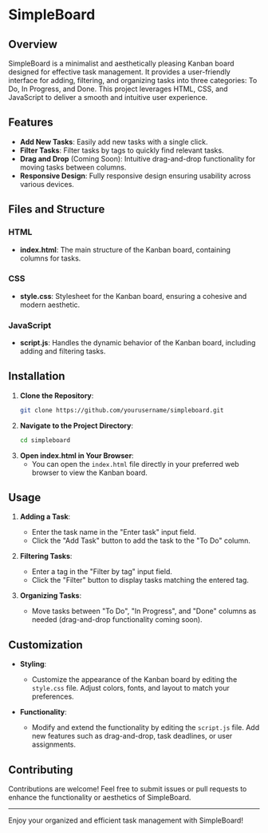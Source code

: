 # SimpleBoard

## Overview

SimpleBoard is a minimalist and aesthetically pleasing Kanban board designed for effective task management. It provides a user-friendly interface for adding, filtering, and organizing tasks into three categories: To Do, In Progress, and Done. This project leverages HTML, CSS, and JavaScript to deliver a smooth and intuitive user experience.

## Features

- **Add New Tasks**: Easily add new tasks with a single click.
- **Filter Tasks**: Filter tasks by tags to quickly find relevant tasks.
- **Drag and Drop** (Coming Soon): Intuitive drag-and-drop functionality for moving tasks between columns.
- **Responsive Design**: Fully responsive design ensuring usability across various devices.

## Files and Structure

### HTML
- **index.html**: The main structure of the Kanban board, containing columns for tasks.

### CSS
- **style.css**: Stylesheet for the Kanban board, ensuring a cohesive and modern aesthetic.

### JavaScript
- **script.js**: Handles the dynamic behavior of the Kanban board, including adding and filtering tasks.

## Installation

1. **Clone the Repository**:
    ```bash
    git clone https://github.com/yourusername/simpleboard.git
    ```
2. **Navigate to the Project Directory**:
    ```bash
    cd simpleboard
    ```
3. **Open index.html in Your Browser**:
    - You can open the `index.html` file directly in your preferred web browser to view the Kanban board.

## Usage

1. **Adding a Task**:
    - Enter the task name in the "Enter task" input field.
    - Click the "Add Task" button to add the task to the "To Do" column.

2. **Filtering Tasks**:
    - Enter a tag in the "Filter by tag" input field.
    - Click the "Filter" button to display tasks matching the entered tag.

3. **Organizing Tasks**:
    - Move tasks between "To Do", "In Progress", and "Done" columns as needed (drag-and-drop functionality coming soon).

## Customization

- **Styling**:
    - Customize the appearance of the Kanban board by editing the `style.css` file. Adjust colors, fonts, and layout to match your preferences.
    
- **Functionality**:
    - Modify and extend the functionality by editing the `script.js` file. Add new features such as drag-and-drop, task deadlines, or user assignments.

## Contributing

Contributions are welcome! Feel free to submit issues or pull requests to enhance the functionality or aesthetics of SimpleBoard.

---

Enjoy your organized and efficient task management with SimpleBoard!
